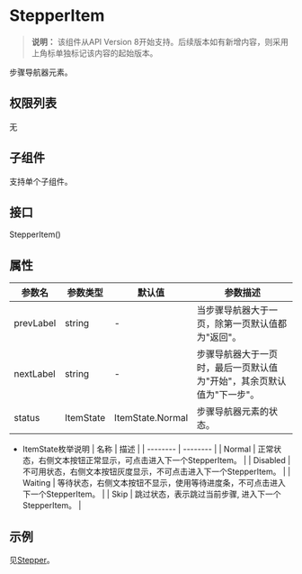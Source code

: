 # StepperItem


>  **说明：**
> 该组件从API Version 8开始支持。后续版本如有新增内容，则采用上角标单独标记该内容的起始版本。


步骤导航器元素。


## 权限列表

无


## 子组件

支持单个子组件。


## 接口

StepperItem()


## 属性

| 参数名 | 参数类型 | 默认值 | 参数描述 |
| -------- | -------- | -------- | -------- |
| prevLabel | string | - | 当步骤导航器大于一页，除第一页默认值都为"返回"。 |
| nextLabel | string | - | 步骤导航器大于一页时，最后一页默认值为"开始"，其余页默认值为"下一步"。 |
| status | ItemState | ItemState.Normal | 步骤导航器元素的状态。 |

- ItemState枚举说明
    | 名称 | 描述 | 
  | -------- | -------- |
  | Normal | 正常状态，右侧文本按钮正常显示，可点击进入下一个StepperItem。 | 
  | Disabled | 不可用状态，右侧文本按钮灰度显示，不可点击进入下一个StepperItem。 | 
  | Waiting | 等待状态，右侧文本按钮不显示，使用等待进度条，不可点击进入下一个StepperItem。 | 
  | Skip | 跳过状态，表示跳过当前步骤,&nbsp;进入下一个StepperItem。 | 


## 示例

见[Stepper](ts-basic-components-stepper.md)。


